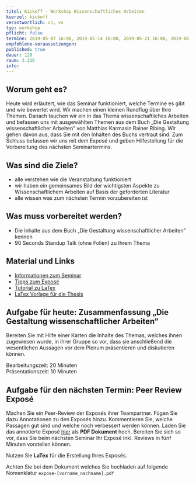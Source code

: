 ```yaml
---
titel: Kickoff - Workshop Wissenschaftliches Arbeiten
kuerzel: kickoff
verantwortlich: cn, vs
typ: workshop
pflicht: false
termine: 2019-05-07 16:00, 2019-05-14 16:00, 2019-05-21 16:00, 2019-06-04 16:00
empfohlene-voraussetzungen: 
published: true
dauer: 120
raum: 3.216
info: 
---
```


## Worum geht es?

Heute wird erläutert, wie das Seminar funktioniert, welche Termine es gibt und wie bewertet wird. Wir machen einen kleinen Rundflug über Ihre Themen. Danach tauchen wir ein in das Thema wissenschaftliches Arbeiten und befassen uns mit ausgewählten Themen aus dem Buch „Die Gestaltung wissenschaftlicher Arbeiten” von Matthias Karmasin Rainer Ribing. Wir gehen davon aus, dass Sie mit den Inhalten des Buchs vertraut sind. Zum Schluss befassen wir uns mit dem Exposé und geben Hilfestellung für die Vorbereitung des nächsten Seminartermins.

## Was sind die Ziele?

- alle verstehen wie die Veranstaltung funktioniert
- wir haben ein gemeinsames Bild der wichtigsten Aspekte zu Wissenschaftlichem Arbeiten auf Basis der geforderten Literatur
- alle wissen was zum nächsten Termin vorzubereiten ist

## Was muss vorbereitet werden?

* Die Inhalte aus dem Buch „Die Gestaltung wissenschaftlicher Arbeiten” kennen
* 90 Seconds Standup Talk (ohne Folien) zu Ihrem Thema


## Material und Links

* [Informationen zum Seminar](https://ilias.th-koeln.de/goto.php?target=file_1239838_download&client_id=ILIAS_FH_Koeln)
* [Tipps zum Exposé](/mi-bachelor-praxisprojektseminar/tipps-zum-expose/)
* [Tutorial zu LaTex](https://www.latex-tutorial.com)
* [LaTex Vorlage für die Thesis](https://ilias.th-koeln.de/goto.php?target=file_1270014_download&client_id=ILIAS_FH_Koeln)



## Aufgabe für heute: Zusammenfassung „Die Gestaltung wissenschaftlicher Arbeiten”

Bereiten Sie mit Hilfe einer Karten die Inhalte des Themas, welches ihnen zugewiesen wurde, in ihrer Gruppe so vor, dass sie anschließend die wesentlichen Aussagen vor dem Plenum präsentieren und diskutieren können.

Bearbeitungszeit: 20 Minuten  
Präsentationszeit: 10 Minuten

## Aufgabe für den nächsten Termin: Peer Review Exposé

Machen Sie ein Peer-Review der Exposés ihrer Teampartner. Fügen Sie dazu Annotationen zu den Exposés hinzu. Kommentieren Sie, welche Passagen gut sind und welche noch verbessert werden können. Laden Sie das annotierte Exposé [hier](https://ilias.th-koeln.de/ilias.php?ref_id=1241600&ass_id=11087&cmd=submissionScreen&cmdClass=ilexsubmissionfilegui&cmdNode=aa:kn:aq:ap&baseClass=ilExerciseHandlerGUI) als **PDF Dokument** hoch.
Bereiten Sie sich so vor, dass Sie beim nächsten Seminar Ihr Exposé inkl. Reviews in fünf Minuten vorstellen können.

Nutzen Sie **LaTex** für die Erstellung Ihres Exposés.

Achten Sie bei dem Dokument welches Sie hochladen auf folgende Nomenklatur
`expose-[vorname_nachname].pdf`

